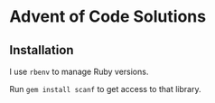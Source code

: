  # Advent of Code Solutions

 ## Installation

 I use `rbenv` to manage Ruby versions.

 Run `gem install scanf` to get access to that library.
